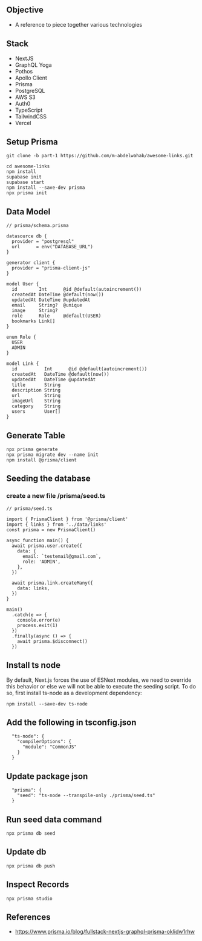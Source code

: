 ## Objective
- A reference to piece together various technologies

## Stack
- NextJS
- GraphQL Yoga
- Pothos
- Apollo Client
- Prisma
- PostgreSQL
- AWS S3
- Auth0
- TypeScript
- TailwindCSS
- Vercel

## Setup Prisma
```
git clone -b part-1 https://github.com/m-abdelwahab/awesome-links.git

cd awesome-links
npm install
supabase init
supabase start
npm install --save-dev prisma
npx prisma init
```

## Data Model
```
// prisma/schema.prisma

datasource db {
  provider = "postgresql"
  url      = env("DATABASE_URL")
}

generator client {
  provider = "prisma-client-js"
}

model User {
  id        Int      @id @default(autoincrement())
  createdAt DateTime @default(now())
  updatedAt DateTime @updatedAt
  email     String?  @unique
  image     String?
  role      Role     @default(USER)
  bookmarks Link[]
}

enum Role {
  USER
  ADMIN
}

model Link {
  id          Int      @id @default(autoincrement())
  createdAt   DateTime @default(now())
  updatedAt   DateTime @updatedAt
  title       String
  description String
  url         String
  imageUrl    String
  category    String
  users       User[]
}
```

## Generate Table
```
npx prisma generate
npx prisma migrate dev --name init
npm install @prisma/client
```

## Seeding the database
### create a new file /prisma/seed.ts
```
// prisma/seed.ts

import { PrismaClient } from '@prisma/client'
import { links } from '../data/links'
const prisma = new PrismaClient()

async function main() {
  await prisma.user.create({
    data: {
      email: `testemail@gmail.com`,
      role: 'ADMIN',
    },
  })

  await prisma.link.createMany({
    data: links,
  })
}

main()
  .catch(e => {
    console.error(e)
    process.exit(1)
  })
  .finally(async () => {
    await prisma.$disconnect()
  })
```

## Install ts node
By default, Next.js forces the use of ESNext modules, we need to override this behavior or else we will not be able to execute the seeding script. To do so, first install ts-node as a development dependency:
```
npm install --save-dev ts-node
```

## Add the following in tsconfig.json
```
  "ts-node": {
    "compilerOptions": {
      "module": "CommonJS"
    }
  }
```

## Update package json
```
  "prisma": {
    "seed": "ts-node --transpile-only ./prisma/seed.ts"
  }
```

## Run seed data command
```
npx prisma db seed
```

## Update db
```
npx prisma db push
```

## Inspect Records
```
npx prisma studio
```

## References
- https://www.prisma.io/blog/fullstack-nextjs-graphql-prisma-oklidw1rhw